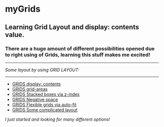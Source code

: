# myGrids
## Learning Grid Layout and display: contents value.
### There are a huge amount of different possibilities opened due to right using of Grids, learning this stuff makes me excited!

---

_Some layout by using GRID LAYOUT:_

---

* [GRIDS display: contents](https://deniolp.github.io/myGrids#1)
* [GRIDS grid-areas](https://deniolp.github.io/myGrids#2)
* [GRIDS Stacked boxes via z-index](https://deniolp.github.io/myGrids#3)
* [GRIDS Negative space](https://deniolp.github.io/myGrids#4)
* [GRIDS Flexible grids via auto-fit](https://deniolp.github.io/myGrids#5)
* [GRIDS Some complicated layout](https://deniolp.github.io/myGrids#6)

_I just started and looking for many different options!_